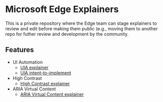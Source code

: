 # Microsoft Edge Explainers

This is a private repository where the Edge team can stage explainers to review and edit before making them public (e.g., moving them to another repo for futher review and development by the community.

## Features

* UI Automation
  * [UIA explainer](UIA/explainer.md)
  * [UIA intent-to-implement](UIA/i2i.md)
* High Contrast
  * [High Contrast explainer](HighContrast/explainer.md)
* ARIA Virtual Content
  * [ARIA Virtual Content explainer](VirtualContent/explainer.md)
  
